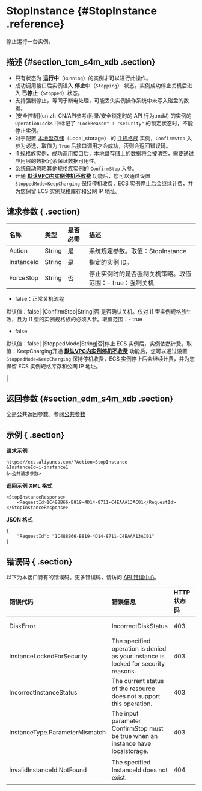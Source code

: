 # StopInstance {#StopInstance .reference}

停止运行一台实例。

## 描述 {#section_tcm_s4m_xdb .section}

-   只有状态为 **运行中**（`Running`）的实例才可以进行此操作。
-   成功调用接口后实例进入 **停止中**（`Stopping`） 状态。实例成功停止关机后进入 **已停止**（`Stopped`）状态。
-   支持强制停止，等同于断电处理，可能丢失实例操作系统中未写入磁盘的数据。
-    [安全控制](cn.zh-CN/API参考/附录/安全锁定时的 API 行为.md#) 的实例的 `OperationLocks` 中标记了 `"LockReason" : "security"` 的锁定状态时，不能停止实例。
-   对于配置 [本地盘存储](../cn.zh-CN/产品简介/块存储/本地存储.md#)（Local\_storage） 的 [I1 规格族](../cn.zh-CN/产品简介/实例规格族.md#i1) 实例，`ConfirmStop` 入参为必选，取值为 `True` 后接口调用才会成功，否则会返回错误码。
-   I1 规格族实例，成功调用接口后，本地盘存储上的数据将会被清空，需要通过应用层的数据冗余保证数据可用性。
-   系统自动忽略其他规格族实例的 `ConfirmStop` 入参。
-   开通 **[默认VPC内实例停机不收费](../cn.zh-CN/产品定价/按量付费实例停机不收费.md#)** 功能后，您可以通过设置 `StoppedMode=KeepCharging` 保持停机收费，ECS 实例停止后会继续计费，并为您保留 ECS 实例规格库存和公网 IP 地址。

## 请求参数 { .section}

|名称|类型|是否必需|描述|
|:-|:-|:---|:-|
|Action|String|是|系统规定参数。取值：StopInstance|
|InstanceId|String|是|指定的实例 ID。|
|ForceStop|String|否|停止实例时的是否强制关机策略。取值范围：-   true：强制关机
-   false：正常关机流程

默认值：false|
|ConfirmStop|String|否|是否确认关机。仅对 I1 型实例规格族生效，且为 I1 型的实例规格族的必须入参。取值范围：-   true
-   false

默认值：false|
|StoppedMode|String|否|停止 ECS 实例后，实例依然计费。取值：KeepCharging开通 **[默认VPC内实例停机不收费](../cn.zh-CN/产品定价/按量付费实例停机不收费.md#)** 功能后，您可以通过设置 `StoppedMode=KeepCharging` 保持停机收费，ECS 实例停止后会继续计费，并为您保留 ECS 实例规格库存和公网 IP 地址。

|

## 返回参数 {#section_edm_s4m_xdb .section}

全是公共返回参数。参阅[公共参数](cn.zh-CN/API参考/调用方式/公共参数.md#commonResponseParameters)

## 示例 { .section}

**请求示例** 

```
https://ecs.aliyuncs.com/?Action=StopInstance
&InstanceId=i-instance1
&<公共请求参数>
```

**返回示例** **XML 格式** 

```
<StopInstanceResponse>
    <RequestId>1C488B66-B819-4D14-8711-C4EAAA13AC01</RequestId>
</StopInstanceResponse>
```

 **JSON 格式** 

```
{
    "RequestId": "1C488B66-B819-4D14-8711-C4EAAA13AC01"
}
```

## 错误码 { .section}

以下为本接口特有的错误码。更多错误码，请访问 [API 错误中心](https://error-center.aliyun.com/status/product/Ecs)。

|错误代码|错误信息|HTTP 状态码|说明|
|:---|:---|:-------|:-|
|DiskError|IncorrectDiskStatus|403|不正常的磁盘状态。|
|InstanceLockedForSecurity|The specified operation is denied as your instance is locked for security reasons.|403|该资源目前被安全锁定被拒绝操作。|
|IncorrectInstanceStatus|The current status of the resource does not support this operation.|403|该资源目前的状态不支持此操作。|
|InstanceType.ParameterMismatch|The input parameter ConfirmStop must be true when an instance have localstorage.|403|ConfirmStop 入参值不正确。|
|InvalidInstanceId.NotFound|The specified InstanceId does not exist.|404|指定的 InstanceId 不存在。|

